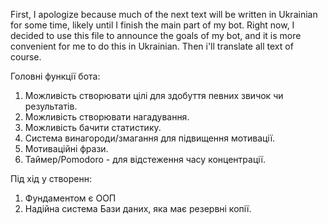 First, I apologize because much of the next text will be written in Ukrainian for some time, likely until I finish the main part of my bot. Right now, I decided to use this file to announce the goals of my bot, and it is more convenient for me to do this in Ukrainian. 
Then i'll translate all text of course.

Головні функції бота:
1. Можливість створювати цілі для здобуття певних звичок чи результатів.
2. Можливість створювати нагадування.
3. Можливість бачити статистику.
4. Система винагороди/змагання для підвищення мотивації.
5. Мотиваційні фрази.
6. Таймер/Pomodoro - для відстеження часу концентрації.

Під хід у створенн:
1. Фундаментом є ООП
2. Надійна система Бази даних, яка має резервні копії.


